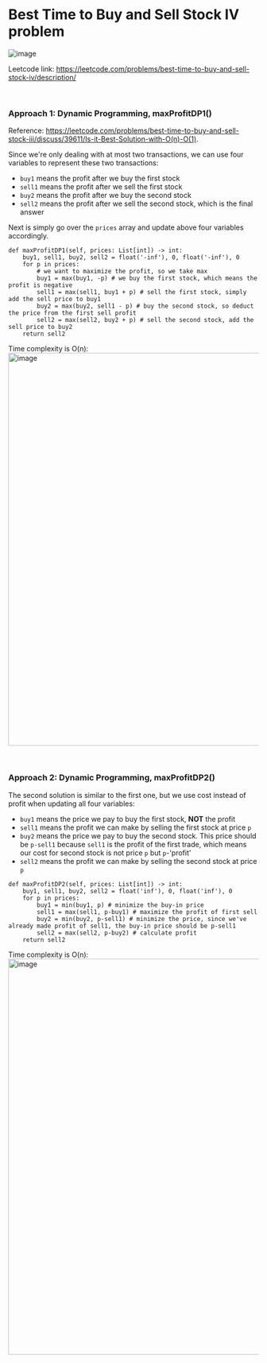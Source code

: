 # Best Time to Buy and Sell Stock IV problem
![image](https://github.com/artisan1218/LeetCode-Solution/assets/25105806/18593c50-2f8a-45b6-a1ee-83ff9812d1a0)


Leetcode link: https://leetcode.com/problems/best-time-to-buy-and-sell-stock-iv/description/

<br />

### Approach 1: Dynamic Programming, maxProfitDP1()
Reference: https://leetcode.com/problems/best-time-to-buy-and-sell-stock-iii/discuss/39611/Is-it-Best-Solution-with-O(n)-O(1).

Since we're only dealing with at most two transactions, we can use four variables to represent these two transactions:
* `buy1` means the profit after we buy the first stock
* `sell1` means the profit after we sell the first stock
* `buy2` means the profit after we buy the second stock
* `sell2` means the profit after we sell the second stock, which is the final answer

Next is simply go over the `prices` array and update above four variables accordingly.
```python3
def maxProfitDP1(self, prices: List[int]) -> int:
    buy1, sell1, buy2, sell2 = float('-inf'), 0, float('-inf'), 0
    for p in prices:
        # we want to maximize the profit, so we take max
        buy1 = max(buy1, -p) # we buy the first stock, which means the profit is negative
        sell1 = max(sell1, buy1 + p) # sell the first stock, simply add the sell price to buy1
        buy2 = max(buy2, sell1 - p) # buy the second stock, so deduct the price from the first sell profit
        sell2 = max(sell2, buy2 + p) # sell the second stock, add the sell price to buy2
    return sell2
```

Time complexity is O(n):\
<img width="791" alt="image" src="https://user-images.githubusercontent.com/25105806/151064386-454f0848-83a8-4151-bde9-d7572ef6b1ce.png">


<br />

### Approach 2: Dynamic Programming, maxProfitDP2()
The second solution is similar to the first one, but we use cost instead of profit when updating all four variables:
* `buy1` means the price we pay to buy the first stock, **NOT** the profit
* `sell1` means the profit we can make by selling the first stock at price `p`
* `buy2` means the price we pay to buy the second stock. This price should be `p-sell1` because `sell1` is the profit of the first trade, which means our cost for second stock is not price `p` but `p`-'profit'
* `sell2` means the profit we can make by selling the second stock at price `p`

```python3
def maxProfitDP2(self, prices: List[int]) -> int:
    buy1, sell1, buy2, sell2 = float('inf'), 0, float('inf'), 0
    for p in prices:
        buy1 = min(buy1, p) # minimize the buy-in price
        sell1 = max(sell1, p-buy1) # maximize the profit of first sell
        buy2 = min(buy2, p-sell1) # minimize the price, since we've already made profit of sell1, the buy-in price should be p-sell1
        sell2 = max(sell2, p-buy2) # calculate profit
    return sell2
```

Time complexity is O(n):\
<img width="797" alt="image" src="https://user-images.githubusercontent.com/25105806/151064938-f996f9f0-f255-4c3b-9315-09c746a2ae99.png">


